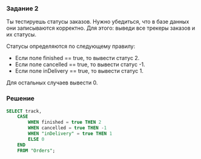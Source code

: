 ### Задание 2

Ты тестируешь статусы заказов. Нужно убедиться, что в базе данных они записываются корректно.
Для этого: выведи все трекеры заказов и их статусы. 

Статусы определяются по следующему правилу:
- Если поле finished == true, то вывести статус 2.
- Если поле canсelled == true, то вывести статус -1.
- Если поле inDelivery == true, то вывести статус 1.

Для остальных случаев вывести 0.


### Решение

```sql
SELECT track, 
    CASE
        WHEN finished = true THEN 2
        WHEN cancelled = true THEN -1
        WHEN "inDelivery" = true THEN 1 
        ELSE 0 
    END 
    FROM "Orders";
```